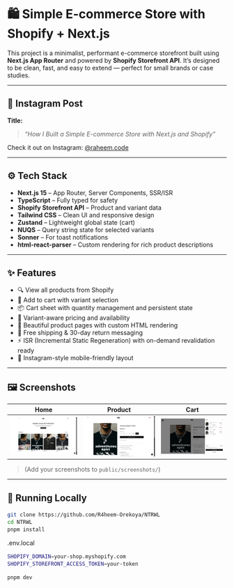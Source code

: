 # 🛍️ Simple E-commerce Store with Shopify + Next.js

This project is a minimalist, performant e-commerce storefront built using **Next.js App Router** and powered by **Shopify Storefront API**. It’s designed to be clean, fast, and easy to extend — perfect for small brands or case studies.

---

## 📸 Instagram Post

**Title:**  
> _“How I Built a Simple E-commerce Store with Next.js and Shopify”_

Check it out on Instagram: [@raheem.code](https://instagram.com/@raheem.code)

---

## ⚙️ Tech Stack

- **Next.js 15** – App Router, Server Components, SSR/ISR
- **TypeScript** – Fully typed for safety
- **Shopify Storefront API** – Product and variant data
- **Tailwind CSS** – Clean UI and responsive design
- **Zustand** – Lightweight global state (cart)
- **NUQS** – Query string state for selected variants
- **Sonner** – For toast notifications
- **html-react-parser** – Custom rendering for rich product descriptions

---

## ✨ Features

- 🔍 View all products from Shopify
- 🛒 Add to cart with variant selection
- 📦 Cart sheet with quantity management and persistent state
- 🧩 Variant-aware pricing and availability
- 📄 Beautiful product pages with custom HTML rendering
- 🚚 Free shipping & 30-day return messaging
- ⚡ ISR (Incremental Static Regeneration) with on-demand revalidation ready
- 💬 Instagram-style mobile-friendly layout

---

## 🖼️ Screenshots

| Home | Product | Cart |
|------|---------|------|
| ![home](./public/screenshots/home.png) | ![product](./public/screenshots/product.png) | ![cart](./public/screenshots/cart.png) |

> (Add your screenshots to `public/screenshots/`)

---

## 🧪 Running Locally

```bash
git clone https://github.com/R4heem-Orekoya/NTRWL
cd NTRWL
pnpm install
```

.env.local
```bash
SHOPIFY_DOMAIN=your-shop.myshopify.com
SHOPIFY_STOREFRONT_ACCESS_TOKEN=your-token
```

```bash
pnpm dev